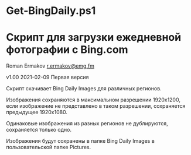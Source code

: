 # Get-BingDaily.ps1
Скрипт для загрузки ежедневной фотографии с Bing.com
================================================================
Roman Ermakov <r.ermakov@emg.fm>

v1.00 2021-02-09 Первая версия


Скрипт скачивает Bing Daily Images для различных регионов.

Изображения сохраняются в максимальном разрешении 1920x1200, если изображение не представлено в таком разрешении, сохраняется предыдущее 1920x1080.

Одинаковые изображения из разных регионов не дублируются, сохраняется только одно.

Изображения будут сохранены в папке Bing Daily Images в пользовательской папке Pictures.
